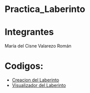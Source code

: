 # Practica_Laberinto
#  Integrantes
María del Cisne Valarezo Román 
# Codigos:

- [Creacion del Laberinto](laberinto/src/laberinto/LaberintoPostalLoja.java)
- [Visualizador del Laberinto](laberinto/src/laberinto/LaberintoVentana.java)
